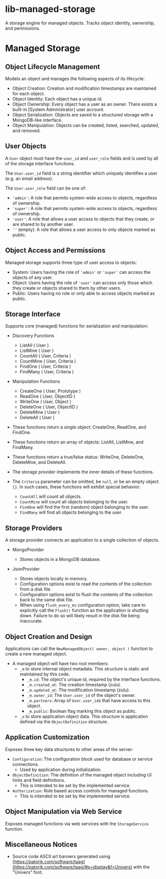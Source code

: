 # lib-managed-storage
A storage engine for managed objects. Tracks object identity, ownership, and permissions.


Managed Storage
==========================================

Object Lifecycle Management
---------------------------------------------------------------------
Models an object and manages the following aspects of its lifecycle:
- Object Creation: Creation and modification timestamps are maintained for each object.
- Object Identity: Each object has a unique id.
- Object Ownership: Every object has a user as an owner. There exists a built-in [System Administrator] user account.
- Object Serialization: Objects are saved to a structured storage with a MongoDB-like interface.
- Object Manipulation: Objects can be created, listed, searched, updated, and removed.


User Objects
---------------------------------------------------------------------
A `User` object must have the `user_id` and `user_role` fields and is used by all of the storage interface functions.

The `User.user_id` field is a string identifier which uniquely identifies a user (e.g. an email address).

The `User.user_role` field can be one of:
- `'admin'`: A role that permits system-wide access to objects, regardless of ownership.
- `'super'`: A role that permits system-wide access to objects, regardless of ownership.
- `'user'`: A role that allows a user access to objects that they create, or are shared to by another user.
- `''` (empty): A role that allows a user access to only objects marked as public.


Object Access and Permissions
---------------------------------------------------------------------
Managed storage supports three type of user access to objects:
- System: Users having the role of `'admin'` or `'super'` can access the objects of any user.
- Object: Users having the role of `'user'` can access only those which they create or objects shared to them by other users.
- Public: Users having no role or only able to access objects marked as public.


Storage Interface
---------------------------------------------------------------------
Supports core (managed) functions for serialization and manipulation:

- Discovery Functions
	- ListAll		( User )
	- ListMine		( User )
	- CountAll		( User, Criteria )
	- CountMine		( User, Criteria )
	- FindOne		( User, Criteria )
	- FindMany		( User, Criteria )
	<!--
	- FindName		( User, Name ) *(TBD: implement in ManagedHierarchy.js)*
	- FindChild		( User, Path ) *(TBD: implement in ManagedHierarchy.js)*
	- FindChildren	( User, Path ) *(TBD: implement in ManagedHierarchy.js)*
	-->

- Manipulation Functions
	- CreateOne		( User, Prototype )
	- ReadOne		( User, ObjectID )
	- WriteOne		( User, Object )
	- DeleteOne		( User, ObjectID )
	- DeleteMine	( User )
	- DeleteAll		( User )
	<!--
	- SetPath		( User, ObjectID, Path ) *(TBD: implement in ManagedHierarchy.js)*
	-->

- These functions return a single object: CreateOne, ReadOne, and FindOne.
- These functions return an array of objects: ListAll, ListMine, and FindMany.
- These functions return a true/false status: WriteOne, DeleteOne, DeleteMine, and DeleteAll.
- The storage provider implements the inner details of these functions.
- The `Criteria` parameter can be omitted, be `null`, or be an empty object `{}`.
	In such cases, these functions will exhibit special behavior:
	- `CountAll` will count all objects.
	- `CountMine` will count all objects belonging to the user.
	- `FindOne` will find the first (random) object belonging to the user.
	- `FindMany` will find all objects belonging to the user.


Storage Providers
---------------------------------------------------------------------
A storage provider connects an application to a single collection of objects.

- MongoProvider
	- Stores objects in a MongoDB database.

- JsonProvider
	- Stores objects locally in memory.
	- Configuration options exist to read the contents of the collection from a disk file.
	- Configuration options exist to flush the contents of the collection back to the same disk file.
	- When using `flush_every_ms`  configuration option,
		take care to explicitly call the `Flush()` function as the application is shutting down.
		Failure to do so will likely result in the disk file being inaccurate.


Object Creation and Design
---------------------------------------------------------------------
Applications can call the `NewManagedObject( owner, object )` function to create a new managed object.

- A managed object will have two root members:
	- `_m` to store internal object metadata. This structure is static and maintained by this code.
		- `_m.id`: The object's unique id, required by the interface functions.
		- `_m.created_at`: The creation timestamp (zulu).
		- `_m.updated_at`: The modification timestamp (zulu).
		- `_m.owner_id`: The `User.user_id` of the object's owner.
		- `_m.partners`: Array of `User.user_id`s that have access to this object.
		- `_m.public`: Boolean flag marking this object as public.
		<!--
		- `_m.name`: An application maintained field used when calling the `FindName` function. *(TBD: implement in ManagedHierarchy.js)*
		- `_m.path`: An application maintained field used when calling the `FindChildren` function. *(TBD: implement in ManagedHierarchy.js)*
		-->
	- `_o` to store application object data. This structure is application defined via the `ObjectDefinition` structure.


Application Customization
---------------------------------------------------------------------
Exposes three key data structures to other areas of the server:
- `Configuration`: The configuration block used for database or service connections.
	- Used by application during initialization.
- `ObjectDefinition`: The definition of the managed object including UI hints and field definitions.
	- This is intended to be set by the implemented service.
- `Authorization`: Role based access controls for managed functions.
	- This is intended to be set by the implemented service.


Object Manipulation via Web Service
---------------------------------------------------------------------
Exposes managed functions via web services with the `StorageService` function.


Miscellaneous Notices
---------------------------------------------------------------------
- Source code ASCII art banners generated using [https://patorjk.com/software/taag](https://patorjk.com/software/taag/#p=display&f=Univers) with the "Univers" font.

